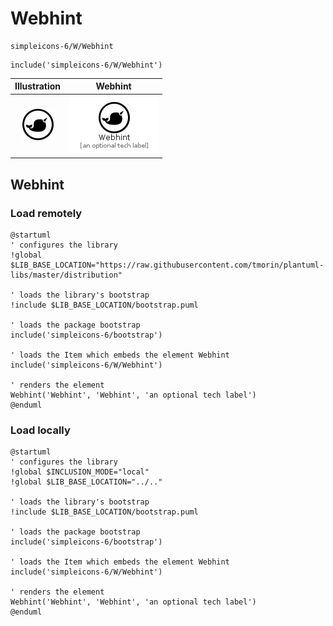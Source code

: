 # Webhint


```text
simpleicons-6/W/Webhint
```

```text
include('simpleicons-6/W/Webhint')
```



| Illustration | Webhint |
| :---: | :---: |
| ![illustration for Illustration](../../simpleicons-6/W/Webhint.png) | ![illustration for Webhint](../../simpleicons-6/W/Webhint.Local.png) |




## Webhint

### Load remotely
```plantuml
@startuml
' configures the library
!global $LIB_BASE_LOCATION="https://raw.githubusercontent.com/tmorin/plantuml-libs/master/distribution"

' loads the library's bootstrap
!include $LIB_BASE_LOCATION/bootstrap.puml

' loads the package bootstrap
include('simpleicons-6/bootstrap')

' loads the Item which embeds the element Webhint
include('simpleicons-6/W/Webhint')

' renders the element
Webhint('Webhint', 'Webhint', 'an optional tech label')
@enduml
```

### Load locally
```plantuml
@startuml
' configures the library
!global $INCLUSION_MODE="local"
!global $LIB_BASE_LOCATION="../.."

' loads the library's bootstrap
!include $LIB_BASE_LOCATION/bootstrap.puml

' loads the package bootstrap
include('simpleicons-6/bootstrap')

' loads the Item which embeds the element Webhint
include('simpleicons-6/W/Webhint')

' renders the element
Webhint('Webhint', 'Webhint', 'an optional tech label')
@enduml
```

